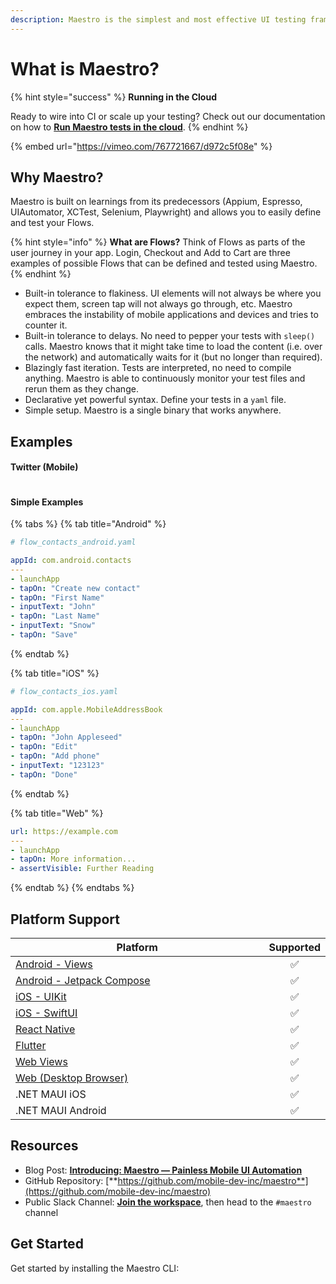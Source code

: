 ```yaml
---
description: Maestro is the simplest and most effective UI testing framework.
---
```


# What is Maestro?

{% hint style="success" %}
**Running in the Cloud**

Ready to wire into CI or scale up your testing? Check out our documentation on how to [**Run Maestro tests in the cloud**](cloud/run-maestro-tests-in-the-cloud.md).
{% endhint %}

{% embed url="https://vimeo.com/767721667/d972c5f08e" %}

## Why Maestro?

Maestro is built on learnings from its predecessors (Appium, Espresso, UIAutomator, XCTest, Selenium, Playwright) and allows you to easily define and test your Flows.

{% hint style="info" %}
**What are Flows?** Think of Flows as parts of the user journey in your app. Login, Checkout and Add to Cart are three examples of possible Flows that can be defined and tested using Maestro.
{% endhint %}

* Built-in tolerance to flakiness. UI elements will not always be where you expect them, screen tap will not always go through, etc. Maestro embraces the instability of mobile applications and devices and tries to counter it.
* Built-in tolerance to delays. No need to pepper your tests with `sleep()` calls. Maestro knows that it might take time to load the content (i.e. over the network) and automatically waits for it (but no longer than required).
* Blazingly fast iteration. Tests are interpreted, no need to compile anything. Maestro is able to continuously monitor your test files and rerun them as they change.
* Declarative yet powerful syntax. Define your tests in a `yaml` file.
* Simple setup. Maestro is a single binary that works anywhere.

## Examples

#### Twitter (Mobile)

<figure><img src=".gitbook/assets/twitter_continuous_v3_fast.gif" alt=""><figcaption></figcaption></figure>

#### Simple Examples

{% tabs %}
{% tab title="Android" %}
```yaml
# flow_contacts_android.yaml

appId: com.android.contacts
---
- launchApp
- tapOn: "Create new contact"
- tapOn: "First Name"
- inputText: "John"
- tapOn: "Last Name"
- inputText: "Snow"
- tapOn: "Save"
```
{% endtab %}

{% tab title="iOS" %}
```yaml
# flow_contacts_ios.yaml

appId: com.apple.MobileAddressBook
---
- launchApp
- tapOn: "John Appleseed"
- tapOn: "Edit"
- tapOn: "Add phone"
- inputText: "123123"
- tapOn: "Done"
```
{% endtab %}

{% tab title="Web" %}
```yaml
url: https://example.com
---
- launchApp
- tapOn: More information...
- assertVisible: Further Reading
```
{% endtab %}
{% endtabs %}

## Platform Support

<table><thead><tr><th width="572">Platform</th><th align="center">Supported</th></tr></thead><tbody><tr><td><a href="platform-support/android-views.md">Android - Views</a></td><td align="center">✅</td></tr><tr><td><a href="platform-support/android-jetpack-compose.md">Android - Jetpack Compose</a></td><td align="center">✅</td></tr><tr><td><a href="platform-support/ios-uikit.md">iOS - UIKit</a></td><td align="center">✅</td></tr><tr><td><a href="platform-support/ios-swiftui.md">iOS - SwiftUI</a></td><td align="center">✅</td></tr><tr><td><a href="platform-support/react-native.md">React Native</a></td><td align="center">✅</td></tr><tr><td><a href="platform-support/flutter.md">Flutter</a></td><td align="center">✅</td></tr><tr><td><a href="platform-support/web-views.md">Web Views</a></td><td align="center">✅</td></tr><tr><td><a href="platform-support/web-desktop-browser.md">Web (Desktop Browser)</a></td><td align="center">✅</td></tr><tr><td>.NET MAUI iOS</td><td align="center">✅</td></tr><tr><td>.NET MAUI Android</td><td align="center">✅</td></tr></tbody></table>

## Resources

* Blog Post: [**Introducing: Maestro — Painless Mobile UI Automation**](https://blog.mobile.dev/introducing-maestro-painless-mobile-ui-automation-bee4992d13c1)
* GitHub Repository: [**https://github.com/mobile-dev-inc/maestro**](https://github.com/mobile-dev-inc/maestro)
* Public Slack Channel: [**Join the workspace**](https://docsend.com/view/3r2sf8fvvcjxvbtk), then head to the `#maestro` channel



## Get Started

Get started by installing the Maestro CLI:
